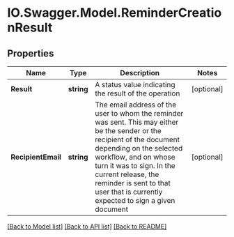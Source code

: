 # IO.Swagger.Model.ReminderCreationResult
## Properties

Name | Type | Description | Notes
------------ | ------------- | ------------- | -------------
**Result** | **string** | A status value indicating the result of the operation | [optional] 
**RecipientEmail** | **string** | The email address of the user to whom the reminder was sent. This may either be the sender or the recipient of the document depending on the selected workflow, and on whose turn it was to sign. In the current release, the reminder is sent to that user that is currently expected to sign a given document | [optional] 

[[Back to Model list]](../README.md#documentation-for-models) [[Back to API list]](../README.md#documentation-for-api-endpoints) [[Back to README]](../README.md)

